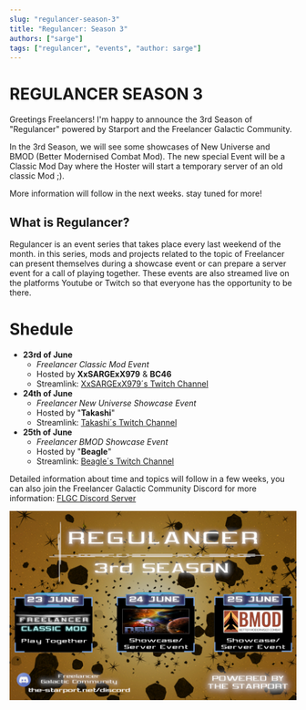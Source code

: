 ```yaml
---
slug: "regulancer-season-3"
title: "Regulancer: Season 3"
authors: ["sarge"]
tags: ["regulancer", "events", "author: sarge"]
---
```


# REGULANCER SEASON 3

Greetings Freelancers!
I'm happy to announce the 3rd Season of "Regulancer" powered by Starport and the Freelancer Galactic Community. 

In the 3rd Season, we will see some showcases of New Universe and BMOD (Better Modernised Combat Mod). The new special Event will be a Classic Mod Day where the Hoster will start a temporary server of an old classic Mod ;).

More information will follow in the next weeks. stay tuned for more!

## What is Regulancer?
  
Regulancer is an event series that takes place every last weekend of the month. in this series, mods and projects related to the topic of Freelancer can present themselves during a showcase event or can prepare a server event for a call of playing together. These events are also streamed live on the platforms Youtube or Twitch so that everyone has the opportunity to be there.

# Shedule

 - **23rd of June**
	 - *Freelancer Classic Mod Event*
	 - Hosted by **XxSARGExX979** & **BC46**
	 - Streamlink: [XxSARGExX979´s Twitch Channel](https://www.twitch.tv/dedarkstar)
 - **24th of June**
	 - *Freelancer New Universe Showcase Event*
	 - Hosted by "**Takashi**"
	 - Streamlink: [Takashi´s Twitch Channel](https://www.twitch.tv/drctakashi)
 - **25th of June**
	 - *Freelancer BMOD Showcase Event*
	 - Hosted by "**Beagle**"
	 - Streamlink: [Beagle´s Twitch Channel](https://www.twitch.tv/beagsandjam)

Detailed information about time and topics will follow in a few weeks, you can also join the Freelancer Galactic Community Discord for more information:  [FLGC Discord Server](https://discord.com/invite/c6wtsBk)

![The regulancer flyer, showing dates for each event that is taking place as part of the series.](./regulancer-s3-flyer.png)
